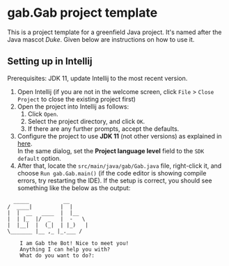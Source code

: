 # gab.Gab project template

This is a project template for a greenfield Java project. It's named after the Java mascot _Duke_. Given below are instructions on how to use it.

## Setting up in Intellij

Prerequisites: JDK 11, update Intellij to the most recent version.

1. Open Intellij (if you are not in the welcome screen, click `File` > `Close Project` to close the existing project first)
1. Open the project into Intellij as follows:
   1. Click `Open`.
   1. Select the project directory, and click `OK`.
   1. If there are any further prompts, accept the defaults.
1. Configure the project to use **JDK 11** (not other versions) as explained in [here](https://www.jetbrains.com/help/idea/sdk.html#set-up-jdk).<br>
   In the same dialog, set the **Project language level** field to the `SDK default` option.
3. After that, locate the `src/main/java/gab/Gab.java` file, right-click it, and choose `Run gab.Gab.main()` (if the code editor is showing compile errors, try restarting the IDE). If the setup is correct, you should see something like the below as the output:
   
```
  _____           __ 
/  ____|         |  |
|  |  __   ____  |  |__
|  | |_  |/  _   |  -   \
|  |__|  |  (_|  | |_)   |
\_______ |__ ,_ |_.___ /

    I am Gab the Bot! Nice to meet you!
    Anything I can help you with?
    What do you want to do?: 

```
